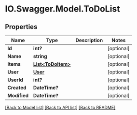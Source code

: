 # IO.Swagger.Model.ToDoList
## Properties

Name | Type | Description | Notes
------------ | ------------- | ------------- | -------------
**Id** | **int?** |  | [optional] 
**Name** | **string** |  | [optional] 
**Items** | [**List&lt;ToDoItem&gt;**](ToDoItem.md) |  | [optional] 
**User** | [**User**](User.md) |  | [optional] 
**UserId** | **int?** |  | [optional] 
**Created** | **DateTime?** |  | [optional] 
**Modified** | **DateTime?** |  | [optional] 

[[Back to Model list]](../README.md#documentation-for-models) [[Back to API list]](../README.md#documentation-for-api-endpoints) [[Back to README]](../README.md)

